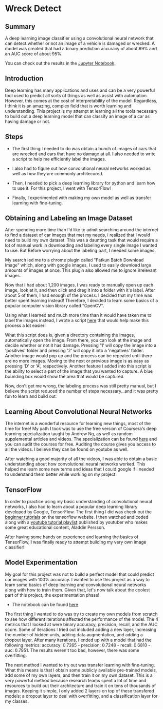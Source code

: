 # Wreck Detect
## Summary
A deep learning image classifier using a convolutional neural network that can detect whether or not an image of a vehicle is damaged or wrecked. A model was created that had a binary prediction accuracy of about 89% and an AUC score of about 95%.

You can check out the results in the [Jupyter Notebook](https://github.com/tpham222/Wreck_Detect/blob/master/WreckDetect_Tensorflow.ipynb).

## Introduction
Deep learning has many applications and uses and can be a very powerful tool used to predict all sorts of things as well as assist with automation. However, this comes at the cost of interpretability of the model. Regardless, I think it is an amazing, complex field that is worth learning and understanding. This project is my attempt at learning all the tools necessary to build out a deep learning model that can classify an image of a car as having damage or not. 

## Steps
* The first thing I needed to do was obtain a bunch of images of cars that are wrecked and cars that have no damage at all. I also needed to write a script to help me efficiently label the images. 

* I also had to figure out how convolutional neural networks worked as well as how they are commonly architecured. 

* Then, I needed to pick a deep learning library for python and learn how to use it. For this project, I went with TensorFlow!

* Finally, I experimented with making my own model as well as transfer learning with fine-tuning.

## Obtaining and Labeling an Image Dataset
After spending more time than I'd like to admit searching around the internet to find a dataset of car images that met my needs, I realized that I would need to build my own dataset. This was a daunting task that would require a lot of manual work in downloading and labeling every single image I wanted to use. But Before worrying about the labeling part, I needed some images. 

My search led me to a chrome plugin called "Fatkun Batch Download Image" which, along with google images, I used to easily download large amounts of images at once. This plugin also allowed me to ignore irrelevant images.

Now that I had about 1,200 images, I was ready to manually open up each image, look at it, and then click and drag it into a folder with it's label. After about 5 of them, I had enough of the process. I decided that my time was better spent learning instead! Therefore, I decided to learn some basics of a popular computer vision library called "OpenCV".

Using what I learned and much more time than it would have taken me to label the images instead, I wrote a script [here](https://github.com/tpham222/Wreck_Detect/blob/master/LabelImages.py) that would help make this process a lot easier!

What this script does is, given a directory containing the images, automatically open the image. From there, you can look at the image and decide whether or not it has damage. Pressing '1' will copy the image into a 'positives' folder and pressing '2' will copy it into a 'negatives' folder. Another image would pop up and the process can be repeated until there are no more images. Moving to the next or previous image is as easy as pressing 'D' or 'A', respectively. Another feature I added into this script is the ability to select a part of the image that you wanted to capture. A blue bounding box would show the area that would be captured.

Now, don't get me wrong, the labeling process was still pretty manual, but I believe the script reduced the number of steps necessary...and it was pretty fun to learn and build out.

## Learning About Convolutional Neural Networks
The internet is a wonderful resource for learning new things, most of the time for free! My path I took was to use the free version of Coursera's deep learning specialization taught by Andrew Ng, as well as random supplemental articles and videos. The specialization can be found [here](https://www.coursera.org/specializations/deep-learning) and you can audit the courses for free. Auditing the course gives you access to all the videos. I believe they can be found on youtube as well.

After watching a good majority of all the videos, I was able to obtain a basic understanding about how convolutional neural networks worked. This helped me learn some new terms and ideas that I could google if I needed to understand them better while working on my project. 


## TensorFlow
In order to practice using my basic understanding of convolutional neural networks, I also had to learn about a popular deep learning library developed by Google, TensorFlow.
The first thing I did was check out the [beginner tutorials](https://www.tensorflow.org/tutorials) on the tensorflow website. I then watched and coded along with a [youtube tutorial playlist](https://www.youtube.com/watch?v=5Ym-dOS9ssA&list=PLhhyoLH6IjfxVOdVC1P1L5z5azs0XjMsb&ab_channel=AladdinPersson) published by youtuber who makes some great educational content, Aladdin Persson.

After having some hands on experience and learning the basics of TensorFlow, I was finally ready to attempt building my very own image classifier!

## Model Experimentation
My goal for this project was not to build a perfect model that could predict car images with 100% accuracy. I wanted to use this project as a way to learn some basics of deep learning and convolutional neural networks along with how to train them. Given that, let's now talk about the coolest part of this project, the experimentation phase!

* The notebook can be found [here](https://github.com/tpham222/Wreck_Detect/blob/master/WreckDetect_Tensorflow.ipynb)

The first thing I wanted to do was try to create my own models from scratch to see how different iterations affected the performance of the model. The 4 metrics that I looked at were binary accuracy, precision, recall, and the AUC score. Some of iterations I tried out included adding a new layer, increasing the number of hidden units, adding data augmentation, and adding a dropout layer. After many iterations, I ended up with a model that had the following metrics: accuracy: 0.7265 - precision: 0.7248 - recall: 0.6810 - auc: 0.7951. The results weren't too bad, however, there was some overfitting. 

The next method I wanted to try out was transfer learning with fine-tuning. What this means is that I obtain some publicly available pre-trained models, add some of my own layers, and then train it on my own dataset. This is a very powerful method because research teams spent a lot of time and resources to build out their architecture and train it on tens of thousands of images. Keeping it simple, I only added 2 layers on top of these transfered models; a dropout layer to deal with overfitting, and a classification layer for my classes.






